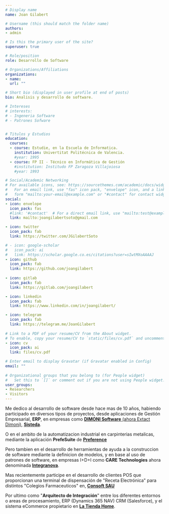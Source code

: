 ```yaml
---
# Display name
name: Joan Gilabert

# Username (this should match the folder name)
authors:
- admin

# Is this the primary user of the site?
superuser: true

# Role/position
role: Desarrollo de Software

# Organizations/Affiliations
organizations:
- name: 
  url: ""

# Short bio (displayed in user profile at end of posts)
bio: Analisis y desarrollo de software.

# Intereses 
# interests:
# - Ingeneria Software
# - Patrones Sofware


# Titulos y Estudios
education:
  courses:
  - course: Estudie, en la Escuela de Informatica.
    institution: Univertitat Politécnica de Valencia.
    #year: 1995  
  - course: FP II - Técnico en Informática de Gestión
    #institution: Institudo FP Zaragoza Villajoiosa
    #year: 1993

# Social/Academic Networking
# For available icons, see: https://sourcethemes.com/academic/docs/widgets/#icons
#   For an email link, use "fas" icon pack, "envelope" icon, and a link in the
#   form "mailto:your-email@example.com" or "#contact" for contact widget.
social:
- icon: envelope
  icon_pack: fas
  #link: '#contact'  # For a direct email link, use "mailto:test@example.org".
  link: mailto:joangilabertsoto@gmail.com

- icon: twitter
  icon_pack: fab
  link: https://twitter.com/JGilabertSoto

# - icon: google-scholar
#   icon_pack: ai
#   link: https://scholar.google.co.es/citations?user=sIwtMXoAAAAJ
- icon: github
  icon_pack: fab
  link: https://github.com/joangilabert
  
- icon: gitlab
  icon_pack: fab
  link: https://gitlab.com/joangilabert

- icon: linkedin
  icon_pack: fab
  link: https://www.linkedin.com/in/joangilabert/

- icon: telegram
  icon_pack: fab
  link: https://telegram.me/JoanGilabert
  
# Link to a PDF of your resume/CV from the About widget.
# To enable, copy your resume/CV to `static/files/cv.pdf` and uncomment the lines below.  
- icon: cv
  icon_pack: ai
  link: files/cv.pdf

# Enter email to display Gravatar (if Gravatar enabled in Config)
email: ""
  
# Organizational groups that you belong to (for People widget)
#   Set this to `[]` or comment out if you are not using People widget.  
user_groups:
- Researchers
- Visitors
---
```


Me dedico al desarrollo de software desde hace mas de 10 años, habiendo participado en diversos tipos de proyectos, desde aplicaciones de Gestión Empresarial, **ERP**, en empresas como [**DIMONI Software** (ahora Extact Dimoni)](https://www.exact.com/es/software/tecnologia/erp-pyme/), [**Sisteda**](https://www.sisteda.com/).

O en el ambito de la automatizacion industrial en carpinterias metalicas, mediante la aplicación **PrefeSuite** de [**Preference**](https://www.preference.es)

Pero tambien en el desarrollo de herramientas de ayuda a la construccion de software mediante la definicion de modelos, y en base al uso de patrones de software, en empresas I+D+I como **CARE Technologies** ahora denominada [**Integranova**](https://www.integranova.com). 

Mas recientemente participe en el desarrollo de clientes POS que proporcionan una terminal de dispensación de "Receta Electrónica" para distintos "Colegios Farmaceuticos" en, [**Consoft SAU**](https://www2.consoft.es/)

Por ultimo como "**Arquitecto de Integración**" entre los diferentes entornos o areas de procesamiento, ERP (Dynamics 365 NAV) CRM (Salesforce), y el sistema eCommerce propietario en [**La Tienda Home**](https://www.latiendahome.com/).


